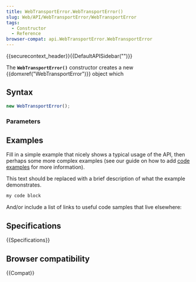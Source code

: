 ```yaml
---
title: WebTransportError.WebTransportError()
slug: Web/API/WebTransportError/WebTransportError
tags:
  - Constructor
  - Reference
browser-compat: api.WebTransportError.WebTransportError
---
```

{{securecontext_header}}{{DefaultAPISidebar("")}}

The **`WebTransportError()`** constructor creates a new {{domxref("WebTransportError")}} object which 

## Syntax

```js
new WebTransportError();
```

### Parameters



## Examples

Fill in a simple example that nicely shows a typical usage of the API, then perhaps some more complex examples (see our guide on how to add [code examples](/en-US/docs/MDN/Contribute/Structures/Code_examples) for more information).

This text should be replaced with a brief description of what the example demonstrates.

```js
my code block
```

And/or include a list of links to useful code samples that live elsewhere:

## Specifications

{{Specifications}}

## Browser compatibility

{{Compat}}

